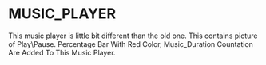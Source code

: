 # MUSIC_PLAYER
This music player is little bit different than the old one. This contains picture of Play\Pause. Percentage Bar With Red Color, Music_Duration Countation Are Added To This Music Player.
